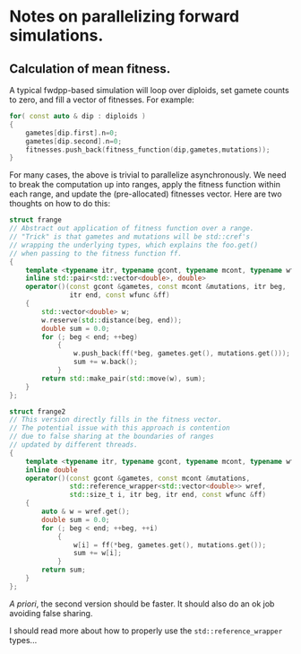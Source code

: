 # Notes on parallelizing forward simulations.

## Calculation of mean fitness.

A typical fwdpp-based simulation will loop over diploids, set gamete counts to zero, and fill a vector of fitnesses.
For example:

```c++
for( const auto & dip : diploids )
{
    gametes[dip.first].n=0;
    gametes[dip.second].n=0;
    fitnesses.push_back(fitness_function(dip,gametes,mutations));
}
```

For many cases, the above is trivial to parallelize asynchronously. We need to break the computation up into ranges,
apply the fitness function within each range, and update the (pre-allocated) fitnesses vector.  Here are two thoughts on
how to do this:

```c++
struct frange
// Abstract out application of fitness function over a range.
// "Trick" is that gametes and mutations will be std::cref's
// wrapping the underlying types, which explains the foo.get()
// when passing to the fitness function ff.
{
    template <typename itr, typename gcont, typename mcont, typename wfunc>
    inline std::pair<std::vector<double>, double>
    operator()(const gcont &gametes, const mcont &mutations, itr beg,
               itr end, const wfunc &ff)
    {
        std::vector<double> w;
        w.reserve(std::distance(beg, end));
        double sum = 0.0;
        for (; beg < end; ++beg)
            {
                w.push_back(ff(*beg, gametes.get(), mutations.get()));
                sum += w.back();
            }
        return std::make_pair(std::move(w), sum);
    }
};
```

```c++
struct frange2
// This version directly fills in the fitness vector.
// The potential issue with this approach is contention
// due to false sharing at the boundaries of ranges
// updated by different threads.
{
    template <typename itr, typename gcont, typename mcont, typename wfunc>
    inline double
    operator()(const gcont &gametes, const mcont &mutations,
               std::reference_wrapper<std::vector<double>> wref,
               std::size_t i, itr beg, itr end, const wfunc &ff)
    {
        auto & w = wref.get();
        double sum = 0.0;
        for (; beg < end; ++beg, ++i)
            {
                w[i] = ff(*beg, gametes.get(), mutations.get());
                sum += w[i];
            }
        return sum;
    }
};
```

*A priori*, the second version should be faster.  It should also do an ok job avoiding false sharing.  

I should read more about how to properly use the `std::reference_wrapper` types...
